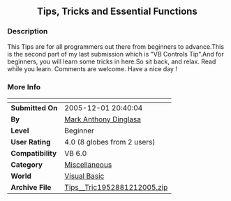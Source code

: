 ﻿<div align="center">

## Tips, Tricks and Essential Functions


</div>

### Description

This Tips are for all programmers out there from beginners to advance.This is the second part of my last submission which is "VB Controls Tip".And for beginners, you will learn some tricks in here.So sit back, and relax. Read while you learn. Comments are welcome. Have a nice day !
 
### More Info
 


<span>             |<span>
---                |---
**Submitted On**   |2005-12-01 20:40:04
**By**             |[Mark Anthony Dinglasa](https://github.com/Planet-Source-Code/PSCIndex/blob/master/ByAuthor/mark-anthony-dinglasa.md)
**Level**          |Beginner
**User Rating**    |4.0 (8 globes from 2 users)
**Compatibility**  |VB 6\.0
**Category**       |[Miscellaneous](https://github.com/Planet-Source-Code/PSCIndex/blob/master/ByCategory/miscellaneous__1-1.md)
**World**          |[Visual Basic](https://github.com/Planet-Source-Code/PSCIndex/blob/master/ByWorld/visual-basic.md)
**Archive File**   |[Tips\_\_Tric1952881212005\.zip](https://github.com/Planet-Source-Code/mark-anthony-dinglasa-tips-tricks-and-essential-functions__1-63441/archive/master.zip)








